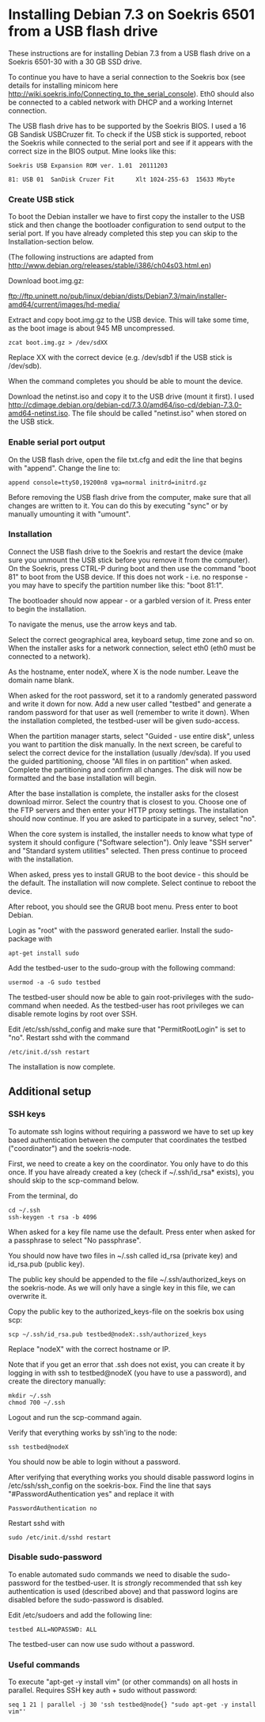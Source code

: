 # Installing Debian 7.3 on Soekris 6501 from a USB flash drive #
These instructions are for installing Debian 7.3 from a USB flash drive on a Soekris 6501-30 with a 30 GB SSD drive. 

To continue you have to have a serial connection to the Soekris box (see details for installing minicom here http://wiki.soekris.info/Connecting_to_the_serial_console). Eth0 should also be connected to a cabled network with DHCP and a working Internet connection.

The USB flash drive has to be supported by the Soekris BIOS. I used a 16 GB Sandisk USBCruzer fit. To check if the USB stick is supported, reboot the Soekris while connected to the serial port and see if it appears with the correct size in the BIOS output. Mine looks like this:

```
Soekris USB Expansion ROM ver. 1.01  20111203

81: USB 01  SanDisk Cruzer Fit      Xlt 1024-255-63  15633 Mbyte

```

### Create USB stick ###

To boot the Debian installer we have to first copy the installer to the USB stick and then change the 
bootloader configuration to send output to the serial port. If you have already completed this step you can skip to the Installation-section below.

(The following instructions are adapted from http://www.debian.org/releases/stable/i386/ch04s03.html.en)

Download boot.img.gz:

ftp://ftp.uninett.no/pub/linux/debian/dists/Debian7.3/main/installer-amd64/current/images/hd-media/

Extract and copy boot.img.gz to the USB device. This will take some time, as the boot image is about 945 MB uncompressed. 

```
zcat boot.img.gz > /dev/sdXX 
```

Replace XX with the correct device (e.g. /dev/sdb1 if the USB stick is /dev/sdb). 

When the command completes you should be able to mount the device.

Download the netinst.iso and copy it to the USB drive (mount it first). I used http://cdimage.debian.org/debian-cd/7.3.0/amd64/iso-cd/debian-7.3.0-amd64-netinst.iso. The file should be called "netinst.iso" when stored on the USB stick.

### Enable serial port output ###
On the USB flash drive, open the file txt.cfg and edit the line that begins with "append". Change the line to:

```
append console=ttyS0,19200n8 vga=normal initrd=initrd.gz
```

Before removing the USB flash drive from the computer, make sure that all changes are written to it. You can do this by executing "sync" or by manually umounting it with "umount".

### Installation ###

Connect the USB flash drive to the Soekris and restart the device (make sure you unmount the USB stick before you remove it from the computer). On the Soekris, press CTRL-P during boot and then use the command "boot 81" to boot from the USB device. If this does not work - i.e. no response - you may have to specify the partition number like this: "boot 81:1".

The bootloader should now appear - or a garbled version of it. Press enter to begin the installation. 

To navigate the menus, use the arrow keys and tab.

Select the correct geographical area, keyboard setup, time zone and so on. When the installer asks for a network connection, select eth0 (eth0 must be connected to a network). 

As the hostname, enter nodeX, where X is the node number. Leave the domain name blank. 

When asked for the root password, set it to a randomly generated password and write it down for now. Add a new user called "testbed" and generate a random password for that user as well (remember to write it down). When the installation completed, the testbed-user will be given sudo-access.

When the partition manager starts, select "Guided - use entire disk", unless you want to partition the disk manually. In the next screen, be careful to select the correct device for the installation (usually /dev/sda). If you used the guided partitioning, choose "All files in on partition" when asked. Complete the partitioning and confirm all changes. The disk will now be formatted and the base installation will begin.

After the base installation is complete, the installer asks for the closest download mirror. Select the country that is closest to you. Choose one of the FTP servers and then enter your HTTP proxy settings. The installation should now continue. If you are asked to participate in a survey, select "no".

When the core system is installed, the installer needs to know what type of system it should configure ("Software selection"). Only leave "SSH server" and "Standard system utilities" selected. Then press continue to proceed with the installation.

When asked, press yes to install GRUB to the boot device - this should be the default. The installation will now complete. Select continue to reboot the device.

After reboot, you should see the GRUB boot menu. Press enter to boot Debian.

Login as "root" with the password generated earlier. Install the sudo-package with 

```
apt-get install sudo
```

Add the testbed-user to the sudo-group with the following command:

```
usermod -a -G sudo testbed
```

The testbed-user should now be able to gain root-privileges with the sudo-command when needed. As the testbed-user has root privileges we can disable remote logins by root over SSH.

Edit /etc/ssh/sshd_config and make sure that "PermitRootLogin" is set to "no". Restart sshd with the command

```
/etc/init.d/ssh restart
```

The installation is now complete.

## Additional setup ##

### SSH keys ###

To automate ssh logins without requiring a password we have to set up key based authentication between the computer that coordinates the testbed ("coordinator") and the soekris-node.

First, we need to create a key on the coordinator. You only have to do this once. If you have already created a key (check if ~/.ssh/id_rsa* exists), you should skip to the scp-command below.

From the terminal, do

```
cd ~/.ssh
ssh-keygen -t rsa -b 4096
```

When asked for a key file name use the default. Press enter when asked for a passphrase to select "No passphrase".

You should now have two files in ~/.ssh called id_rsa (private key) and id_rsa.pub (public key). 

The public key should be appended to the file ~/.ssh/authorized_keys on the soekris-node. As we will only have a single key in this file, we can overwrite it. 

Copy the public key to the authorized_keys-file on the soekris box using scp:

```
scp ~/.ssh/id_rsa.pub testbed@nodeX:.ssh/authorized_keys
```

Replace "nodeX" with the correct hostname or IP. 

Note that if you get an error that .ssh does not exist, you can create it by logging in with ssh to testbed@nodeX (you have to use a password), and create the directory manually:

```
mkdir ~/.ssh
chmod 700 ~/.ssh
```

Logout and run the scp-command again.

Verify that everything works by ssh'ing to the node:

```
ssh testbed@nodeX
```

You should now be able to login without a password.

After verifying that everything works you should disable password logins in /etc/ssh/ssh_config on the soekris-box. Find the line that says "#PasswordAuthentication yes" and replace it with

```
PasswordAuthentication no
```

Restart sshd with

```
sudo /etc/init.d/sshd restart
```

### Disable sudo-password ###
To enable automated sudo commands we need to disable the sudo-password for the testbed-user. It is *strongly* recommended that ssh key authentication is used (described above) and that password logins are disabled before the sudo-password is disabled.

Edit /etc/sudoers and add the following line:

```
testbed ALL=NOPASSWD: ALL
```

The testbed-user can now use sudo without a password. 

### Useful commands ###

To execute "apt-get -y install vim" (or other commands) on all hosts in parallel. Requires SSH key auth + sudo without password:

```
seq 1 21 | parallel -j 30 'ssh testbed@node{} "sudo apt-get -y install vim"'
```


